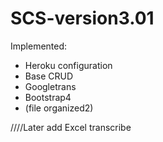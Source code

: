 # SCS-version3.01    

Implemented:  
+ Heroku configuration  
+ Base CRUD  
+ Googletrans  
+ Bootstrap4
+ (file organized2)

////Later add
Excel transcribe